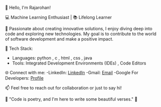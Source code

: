 👋 Hello, I'm Rajarohan!

💻 Machine Learning Enthusiast | 📚 Lifelong Learner

🌟 Passionate about creating innovative solutions, I enjoy diving deep into code and exploring new technologies. My goal is to contribute to the world of software development and make a positive impact.

🔧 Tech Stack:
- Languages: python , c , html , css , java
- Tools: Integrated Development Environments (IDEs) , Code Editors

🌐 Connect with me:
-LinkedIn: [LinkedIn](https://www.linkedin.com/in/rajarohan-reddy/)
-Gmail: [Email](rajarohanreddy529@gmail.com)
-Google For Developers: [Profile](https://g.dev/RajaRohan_Reddy_Vaidyua)

📫 Feel free to reach out for collaboration or just to say hi!

🌈 "Code is poetry, and I'm here to write some beautiful verses." 🌈
